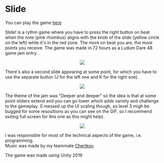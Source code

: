 # Slide

You can play the game [here](https://chertkov.itch.io/slide)

Slide! is a rythm game where you have to press the right button on beat when the note (pink rhombus) aligns with the knob of the slide (yellow circle on the left) while it's in the red zone. The more on beat you are, the more points you receive. The game was made in 72 hours as a Ludum Dare 48 game jam entry. 

<p align="center">
  <img src="https://github.com/3079/Slide/blob/main/slide_1.gif?raw=true"/>
</p>

There's also a second slide appearing at some point, for which you have to use the separate button (J for the left one and K for the right one).

<p align="center">
  <img src="https://github.com/3079/Slide/blob/main/slide_2.gif?raw=true"/>
</p>

The theme of the jam was "Deeper and deeper" so the idea is that at some point sliders extend and you can go lower which adds variety and challenge to the gameplay.
(I messed up the UI scaling though, so level 3 migh be bugged for some resoultions as you can see on the GIF, so I recommend exiting full screen for this one as this might help).

<p align="center">
  <img src="https://github.com/3079/Slide/blob/main/slide_3.gif?raw=true"/>
</p>

I was responsible for most of the technical aspects of the game, i.e. programming.  
Music was made by my teammate [Chertkov](https://chertkov.itch.io/).  

The game was made using Unity 2019
